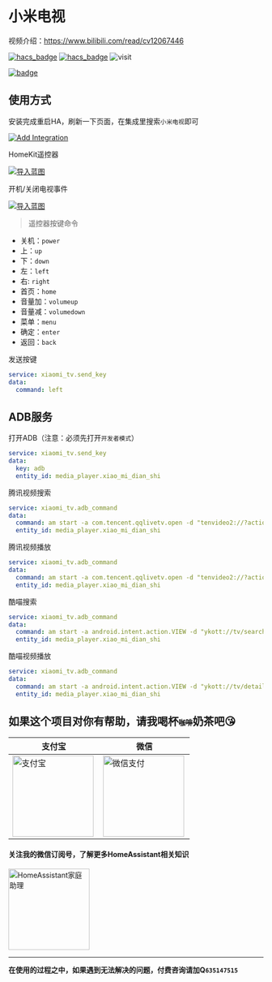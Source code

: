 # 小米电视

视频介绍：https://www.bilibili.com/read/cv12067446

[![hacs_badge](https://img.shields.io/badge/Home-Assistant-%23049cdb)](https://www.home-assistant.io/)
[![hacs_badge](https://img.shields.io/badge/HACS-Custom-41BDF5.svg)](https://github.com/hacs/integration)
![visit](https://visitor-badge.laobi.icu/badge?page_id=shaonianzhentan.xiaomi_tv&left_text=visit)

[![badge](https://img.shields.io/badge/Conversation-语音小助手-049cdb?logo=homeassistant&style=for-the-badge)](https://github.com/shaonianzhentan/conversation)

## 使用方式

安装完成重启HA，刷新一下页面，在集成里搜索`小米电视`即可

[![Add Integration](https://my.home-assistant.io/badges/config_flow_start.svg)](https://my.home-assistant.io/redirect/config_flow_start?domain=xiaomi_tv)

HomeKit遥控器

[![导入蓝图](https://my.home-assistant.io/badges/blueprint_import.svg)](https://my.home-assistant.io/redirect/blueprint_import/?blueprint_url=https%3A%2F%2Fgithub.com%2Fshaonianzhentan%2Fxiaomi_tv%2Fblob%2Fmain%2Fblueprints%2Fhomekit_tv_remote.yaml)

开机/关闭电视事件

[![导入蓝图](https://my.home-assistant.io/badges/blueprint_import.svg)](https://my.home-assistant.io/redirect/blueprint_import/?blueprint_url=https%3A%2F%2Fgithub.com%2Fshaonianzhentan%2Fxiaomi_tv%2Fblob%2Fmain%2Fblueprints%2Fxiaomi_tv.yaml)


> 遥控器按键命令
- 关机：`power`
- 上：`up`
- 下：`down`
- 左：`left`
- 右: `right`
- 首页：`home`
- 音量加：`volumeup`
- 音量减：`volumedown`
- 菜单：`menu`
- 确定：`enter`
- 返回：`back`

发送按键
```yaml
service: xiaomi_tv.send_key
data:
  command: left
```

## ADB服务

打开ADB（注意：必须先打开`开发者模式`）
```yaml
service: xiaomi_tv.send_key
data:
  key: adb
  entity_id: media_player.xiao_mi_dian_shi
```
腾讯视频搜索
```yaml
service: xiaomi_tv.adb_command
data:
  command: am start -a com.tencent.qqlivetv.open -d "tenvideo2://?action=9&search_key=扫黑风暴"
  entity_id: media_player.xiao_mi_dian_shi
```
腾讯视频播放
```yaml
service: xiaomi_tv.adb_command
data:
  command: am start -a com.tencent.qqlivetv.open -d "tenvideo2://?action=7&cover_id=mzc00200lxzhhqz"
  entity_id: media_player.xiao_mi_dian_shi
```
酷喵搜索
```yaml
service: xiaomi_tv.adb_command
data:
  command: am start -a android.intent.action.VIEW -d "ykott://tv/search?url=tv/v3/search?from_app=cn.cibntv.ott"
  entity_id: media_player.xiao_mi_dian_shi
```
酷喵视频播放
```yaml
service: xiaomi_tv.adb_command
data:
  command: am start -a android.intent.action.VIEW -d "ykott://tv/detail?url=tv/v3/show/detail?id=175957&fullscreen=true&fullback=true&from=cn.cibntv.ott"
  entity_id: media_player.xiao_mi_dian_shi
```

## 如果这个项目对你有帮助，请我喝杯<del style="font-size: 14px;">咖啡</del>奶茶吧😘
|支付宝|微信|
|---|---|
<img src="https://ha.jiluxinqing.com/img/alipay.png" align="left" height="160" width="160" alt="支付宝" title="支付宝">  |  <img src="https://ha.jiluxinqing.com/img/wechat.png" align="left" height="160" width="160" alt="微信支付" title="微信">

#### 关注我的微信订阅号，了解更多HomeAssistant相关知识
<img src="https://ha.jiluxinqing.com/img/wechat-channel.png" height="160" alt="HomeAssistant家庭助理" title="HomeAssistant家庭助理"> 

---
**在使用的过程之中，如果遇到无法解决的问题，付费咨询请加Q`635147515`**